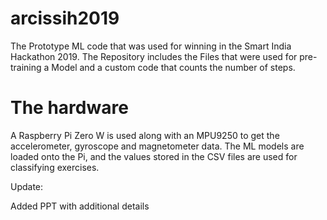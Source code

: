 # arcissih2019
The Prototype ML code that was used for winning in the Smart India Hackathon 2019. The Repository includes the Files that were used for pre-training a Model and a custom code that counts the number of steps. 

# The hardware
A Raspberry Pi Zero W is used along with an MPU9250 to get the accelerometer, gyroscope and magnetometer data. The ML models are loaded onto the Pi, and the values stored in the CSV files are used for classifying exercises.

Update:

Added PPT with additional details
